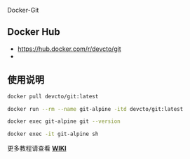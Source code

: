 Docker-Git

## Docker Hub
- https://hub.docker.com/r/devcto/git
- 
## 使用说明
```bash
docker pull devcto/git:latest

docker run --rm --name git-alpine -itd devcto/git:latest

docker exec git-alpine git --version

docker exec -it git-alpine sh
```
更多教程请查看 **[WIKI](./wiki)**

